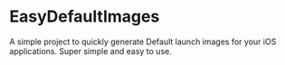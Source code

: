 EasyDefaultImages
=================

A simple project to quickly generate Default launch images for your iOS applications.  Super simple and easy to use.
